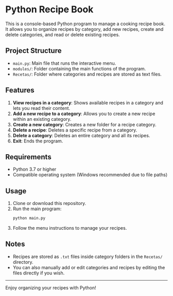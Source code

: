 # Python Recipe Book

This is a console-based Python program to manage a cooking recipe book. It allows you to organize recipes by category, add new recipes, create and delete categories, and read or delete existing recipes.

## Project Structure

- `main.py`: Main file that runs the interactive menu.
- `modules/`: Folder containing the main functions of the program.
- `Recetas/`: Folder where categories and recipes are stored as text files.

## Features

1. **View recipes in a category**: Shows available recipes in a category and lets you read their content.
2. **Add a new recipe to a category**: Allows you to create a new recipe within an existing category.
3. **Create a new category**: Creates a new folder for a recipe category.
4. **Delete a recipe**: Deletes a specific recipe from a category.
5. **Delete a category**: Deletes an entire category and all its recipes.
6. **Exit**: Ends the program.

## Requirements
- Python 3.7 or higher
- Compatible operating system (Windows recommended due to file paths)

## Usage
1. Clone or download this repository.
2. Run the main program:
   ```bash
   python main.py
   ```
3. Follow the menu instructions to manage your recipes.

## Notes
- Recipes are stored as `.txt` files inside category folders in the `Recetas/` directory.
- You can also manually add or edit categories and recipes by editing the files directly if you wish.

---
Enjoy organizing your recipes with Python!
